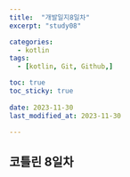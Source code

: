 ```yaml
---
title:  "개발일지8일차" 
excerpt: "study08"

categories:
  - kotlin
tags:
  - [kotlin, Git, Github,]

toc: true
toc_sticky: true
 
date: 2023-11-30
last_modified_at: 2023-11-30

---
```



## 코틀린 8일차

